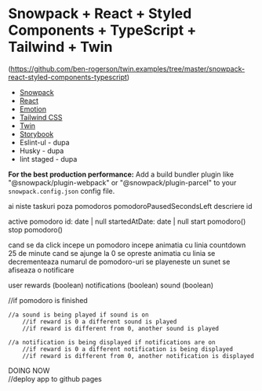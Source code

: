 # Snowpack + React + Styled Components + TypeScript + Tailwind + Twin

(https://github.com/ben-rogerson/twin.examples/tree/master/snowpack-react-styled-components-typescript)

- [Snowpack](https://www.snowpack.dev/)
- [React](https://reactjs.org/)
- [Emotion](https://emotion.sh/docs/introduction)
- [Tailwind CSS](https://tailwindcss.com/)
- [Twin](https://github.com/ben-rogerson/twin.macro)
- [Storybook](https://storybook.js.org/docs/react/get-started/introduction)
- Eslint-ul - dupa
- Husky - dupa
- lint staged - dupa

**For the best production performance:** Add a build bundler plugin like "@snowpack/plugin-webpack" or "@snowpack/plugin-parcel" to your `snowpack.config.json` config file.

ai niste taskuri
poza
pomodoros
pomodoroPausedSecondsLeft
descriere
id

active pomodoro
id: date | null
startedAtDate: date | null
start pomodoro()
stop pomodoro()

cand se da click incepe un pomodoro
incepe animatia cu linia
countdown 25 de minute
cand se ajunge la 0
se opreste animatia cu linia
se decrementeaza numarul de pomodoro-uri
se playeneste un sunet
se afiseaza o notificare

user
rewards (boolean)
notifications (boolean)
sound (boolean)


//if pomodoro is finished

    //a sound is being played if sound is on
    	//if reward is 0 a different sound is played
    	//if reward is different from 0, another sound is played

    //a notification is being displayed if notifications are on
    	//if reward is 0 a different notification is being displayed
    	//if reward is different from 0, another notification is displayed

    
DOING NOW	
//deploy app to github pages
